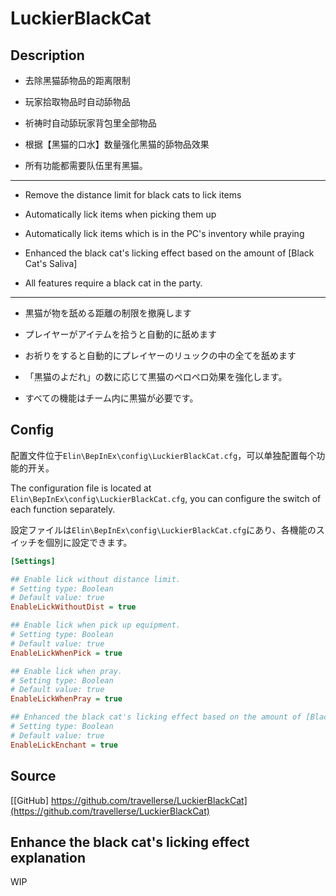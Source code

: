# LuckierBlackCat

## Description
- 去除黑猫舔物品的距离限制
- 玩家拾取物品时自动舔物品
- 祈祷时自动舔玩家背包里全部物品
- 根据【黑猫的口水】数量强化黑猫的舔物品效果

- 所有功能都需要队伍里有黑猫。
------------------------------------
- Remove the distance limit for black cats to lick items
- Automatically lick items when picking them up
- Automatically lick items which is in the PC's inventory while praying
- Enhanced the black cat's licking effect based on the amount of [Black Cat's Saliva]

- All features require a black cat in the party.
------------------------------------
- 黒猫が物を舐める距離の制限を撤廃します
- プレイヤーがアイテムを拾うと自動的に舐めます
- お祈りをすると自動的にプレイヤーのリュックの中の全てを舐めます
- 「黒猫のよだれ」の数に応じて黒猫のペロペロ効果を強化します。

- すべての機能はチーム内に黒猫が必要です。

## Config
配置文件位于`Elin\BepInEx\config\LuckierBlackCat.cfg`，可以单独配置每个功能的开关。

The configuration file is located at `Elin\BepInEx\config\LuckierBlackCat.cfg`, you can configure the switch of each function separately.

設定ファイルは`Elin\BepInEx\config\LuckierBlackCat.cfg`にあり、各機能のスイッチを個別に設定できます。

```ini
[Settings]

## Enable lick without distance limit.
# Setting type: Boolean
# Default value: true
EnableLickWithoutDist = true

## Enable lick when pick up equipment.
# Setting type: Boolean
# Default value: true
EnableLickWhenPick = true

## Enable lick when pray.
# Setting type: Boolean
# Default value: true
EnableLickWhenPray = true

## Enhanced the black cat's licking effect based on the amount of [Black Cat's Saliva].
# Setting type: Boolean
# Default value: true
EnableLickEnchant = true
```

## Source
[[GitHub] https://github.com/travellerse/LuckierBlackCat](https://github.com/travellerse/LuckierBlackCat)

## Enhance the black cat's licking effect explanation
WIP